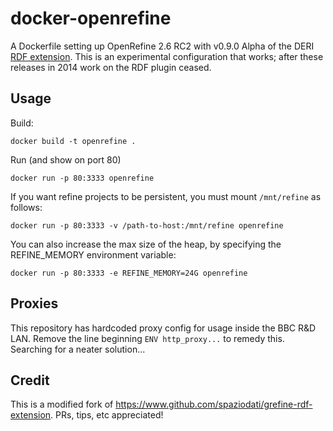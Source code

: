 docker-openrefine
=================

A Dockerfile setting up OpenRefine 2.6 RC2 with v0.9.0 Alpha of the DERI [RDF extension][1]. This is an experimental configuration that works; after these releases in 2014 work on the RDF plugin ceased.

Usage
-----

Build:

    docker build -t openrefine .

Run (and show on port 80)

    docker run -p 80:3333 openrefine

If you want refine projects to be persistent, you must mount `/mnt/refine` as follows:

    docker run -p 80:3333 -v /path-to-host:/mnt/refine openrefine

You can also increase the max size of the heap, by specifying the REFINE_MEMORY environment variable:

    docker run -p 80:3333 -e REFINE_MEMORY=24G openrefine

Proxies
-------

This repository has hardcoded proxy config for usage inside the BBC R&D LAN. Remove the line beginning `ENV http_proxy...` to remedy this. Searching for a neater solution...

Credit
------

This is a modified fork of https://www.github.com/spaziodati/grefine-rdf-extension. PRs, tips, etc appreciated!

[1]: https://github.com/fadmaa/grefine-rdf-extension
[2]: https://github.com/giTorto/Refine-NER-Extension
[3]: https://github.com/giTorto/geoXtension
[4]: https://github.com/giTorto/extraCTU-plugin
[5]: https://registry.hub.docker.com/u/spaziodati/openrefine/
